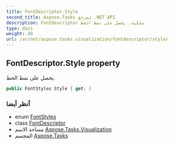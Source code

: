 ```yaml
---
title: FontDescriptor.Style
second_title: Aspose.Tasks لمرجع .NET API
description: FontDescriptor ملكية. يحصل على نمط الخط.
type: docs
weight: 40
url: /ar/net/aspose.tasks.visualization/fontdescriptor/style/
---
```

## FontDescriptor.Style property

يحصل على نمط الخط.

```csharp
public FontStyles Style { get; }
```

### أنظر أيضا

* enum [FontStyles](../../fontstyles/)
* class [FontDescriptor](../)
* مساحة الاسم [Aspose.Tasks.Visualization](../../fontdescriptor/)
* المجسم [Aspose.Tasks](../../../)


